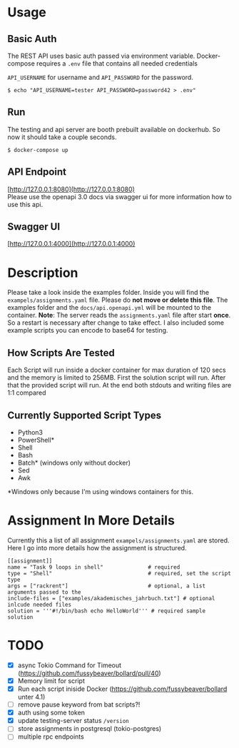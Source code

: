 
# Usage

## Basic Auth 

The REST API uses basic auth passed via environment variable. Docker-compose requires a ```.env``` file that contains all needed credentials

```API_USERNAME``` for username and ```API_PASSWORD``` for the password.
```
$ echo "API_USERNAME=tester API_PASSWORD=password42 > .env"
```
## Run

The testing and api server are booth prebuilt available on dockerhub.
So now it should take a couple seconds.

```
$ docker-compose up
```

## API Endpoint

[http://127.0.0.1:8080](http://127.0.0.1:8080)  
Please use the openapi 3.0 docs via swagger ui for more information how to use this api.

## Swagger UI

[http://127.0.0.1:4000](http://127.0.0.1:4000)

# Description

Please take a look inside the examples folder. Inside you will find the `exampels/assignments.yaml` file. Please do **not move or delete this file**.
The examples folder and the `docs/api.openapi.yml` will be mounted to the container. **Note**: The server reads the `assignments.yaml` file after start **once**. So a restart is necessary after change to take effect. I also included some example scripts you can encode to base64 for testing.

## How Scripts Are Tested
Each Script will run inside a docker container for max duration of 120 secs and 
the memory is limited to 256MB. First the solution script will run. After that the provided script will run. At the end both stdouts and writing files are 1:1 compared

## Currently Supported Script Types

- Python3
- PowerShell\*
- Shell
- Bash
- Batch\* (windows only without docker)
- Sed
- Awk

\*Windows only because I'm using windows containers for this.

# Assignment In More Details

Currently this a list of all assignment `exampels/assignments.yaml` are stored.
Here I go into more details how the assignment is structured.

```
[[assignment]]
name = "Task 9 loops in shell"              # required
type = "Shell"                              # required, set the script type
args = ["rackrent"]                         # optional, a list arguments passed to the
include-files = ["examples/akademisches_jahrbuch.txt"] # optional inlcude needed files
solution = '''#!/bin/bash echo HelloWorld''' # required sample solution
```

# TODO

- [x] async Tokio Command for Timeout (https://github.com/fussybeaver/bollard/pull/40)
- [x] Memory limit for script
- [x] Run each script iniside Docker (https://github.com/fussybeaver/bollard unter 4.1)
- [ ] remove pause keyword from bat scripts?!
- [x] auth using some token
- [x] update testing-server status `/version`
- [ ] store assignments in postgresql (tokio-postgres)
- [ ] multiple rpc endpoints